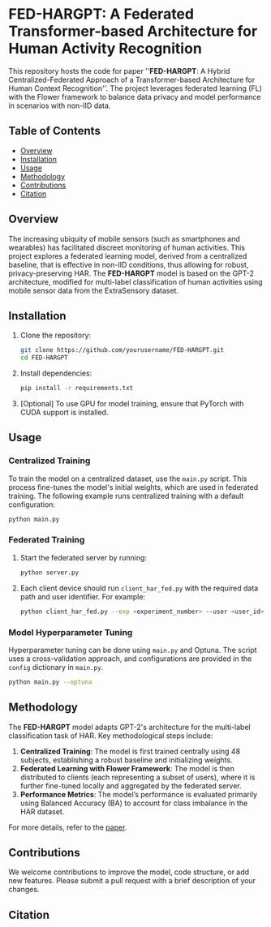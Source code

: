 # FED-HARGPT: A Federated Transformer-based Architecture for Human Activity Recognition

This repository hosts the code for paper ''**FED-HARGPT**: A Hybrid Centralized-Federated Approach of a Transformer-based Architecture for Human Context Recognition''. The project leverages federated learning (FL) with the Flower framework to balance data privacy and model performance in scenarios with non-IID data.

## Table of Contents

- [Overview](#overview)
- [Installation](#installation)
- [Usage](#usage)
- [Methodology](#methodology)
- [Contributions](#contributions)
- [Citation](#citation)

## Overview

The increasing ubiquity of mobile sensors (such as smartphones and wearables) has facilitated discreet monitoring of human activities. This project explores a federated learning model, derived from a centralized baseline, that is effective in non-IID conditions, thus allowing for robust, privacy-preserving HAR. The **FED-HARGPT** model is based on the GPT-2 architecture, modified for multi-label classification of human activities using mobile sensor data from the ExtraSensory dataset.


## Installation

1. Clone the repository:
   ```bash
   git clone https://github.com/yourusername/FED-HARGPT.git
   cd FED-HARGPT
   ```

2. Install dependencies:
   ```bash
   pip install -r requirements.txt
   ```

3. [Optional] To use GPU for model training, ensure that PyTorch with CUDA support is installed.

## Usage

### Centralized Training

To train the model on a centralized dataset, use the `main.py` script. This process fine-tunes the model's initial weights, which are used in federated training. The following example runs centralized training with a default configuration:

```bash
python main.py
```

### Federated Training

1. Start the federated server by running:
   ```bash
   python server.py
   ```

2. Each client device should run `client_har_fed.py` with the required data path and user identifier. For example:

   ```bash
   python client_har_fed.py --exp <experiment_number> --user <user_id>
   ```

### Model Hyperparameter Tuning

Hyperparameter tuning can be done using `main.py` and Optuna. The script uses a cross-validation approach, and configurations are provided in the `config` dictionary in `main.py`.

```bash
python main.py --optuna
```

## Methodology

The **FED-HARGPT** model adapts GPT-2's architecture for the multi-label classification task of HAR. Key methodological steps include:

1. **Centralized Training**: The model is first trained centrally using 48 subjects, establishing a robust baseline and initializing weights.
2. **Federated Learning with Flower Framework**: The model is then distributed to clients (each representing a subset of users), where it is further fine-tuned locally and aggregated by the federated server.
3. **Performance Metrics**: The model’s performance is evaluated primarily using Balanced Accuracy (BA) to account for class imbalance in the HAR dataset.

For more details, refer to the [paper](paper).

## Contributions

We welcome contributions to improve the model, code structure, or add new features. Please submit a pull request with a brief description of your changes.


## Citation
